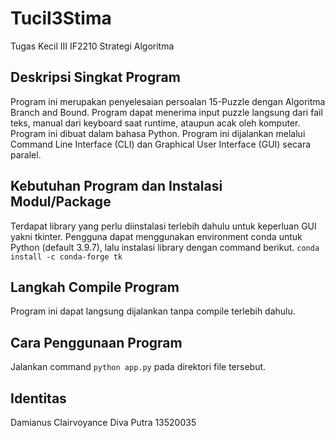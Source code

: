 # Tucil3Stima
Tugas Kecil III IF2210 Strategi Algoritma

## Deskripsi Singkat Program
Program ini merupakan penyelesaian persoalan 15-Puzzle dengan Algoritma Branch and Bound. Program dapat menerima input puzzle langsung dari fail teks, manual dari keyboard saat runtime, ataupun acak oleh komputer. Program ini dibuat dalam bahasa Python. Program ini dijalankan melalui Command Line Interface (CLI) dan Graphical User Interface (GUI) secara paralel.

## Kebutuhan Program dan Instalasi Modul/Package
Terdapat library yang perlu diinstalasi terlebih dahulu untuk keperluan GUI yakni tkinter. Pengguna dapat menggunakan environment conda untuk Python (default 3.9.7), lalu instalasi library dengan command berikut.
```conda install -c conda-forge tk```

## Langkah Compile Program
Program ini dapat langsung dijalankan tanpa compile terlebih dahulu.

## Cara Penggunaan Program
Jalankan command ```python app.py``` pada direktori file tersebut.

## Identitas
Damianus Clairvoyance Diva Putra
13520035